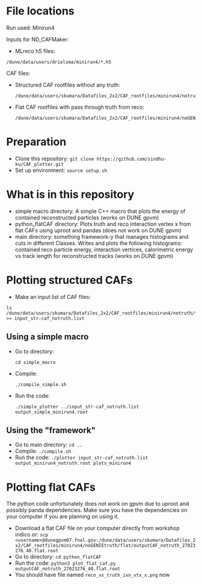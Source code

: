 # File locations

Run used: Minirun4

Inputs for ND_CAFMaker:

* MLreco h5 files:
```
/dune/data/users/drielsma/minirun4/*.h5
```

CAF files:

* Structured CAF rootfiles without any truth:
  ```
  /dune/data/users/skumara/Datafiles_2x2/CAF_rootfiles/minirun4/notruth/*.root
  ```
* Flat CAF rootfiles with pass through truth from reco:
  ```
  /dune/data/users/skumara/Datafiles_2x2/CAF_rootfiles/minirun4/noGENIEtruth/flat/*.root
  ```

# Preparation

* Clone this repository:
  ```git clone https://github.com/sindhu-ku/CAF_plotter.git```
* Set up environment:
  ```source setup.sh```

# What is in this repository

* simple macro directory: A simple C++ macro that plots the energy of contained reconstructed particles (works on DUNE gpvm)
* python_flatCAF directory: Plots truth and reco interaction vertex x from flat CAFs using uproot and pandas (does not work on DUNE gpvm)
* main directory: something framework-y that manages histograms and cuts in different Classes. Writes and plots the following histograms: contained reco particle energy, interaction vertices, calorimetric energy vs track length for reconstructed tracks (works on DUNE gpvm) 

# Plotting structured CAFs

* Make an input list of CAF files:
```
ls /dune/data/users/skumara/Datafiles_2x2/CAF_rootfiles/minirun4/notruth/*.root >> input_str-caf_notruth.list
```

## Using a simple macro

* Go to directory:
  ```
  cd simple_macro
  ```
* Compile:
  ```
  ./compile_simple.sh
  ```
* Run the code:
  ```
  ./simple_plotter ../input_str-caf_notruth.list output_simple_minirun4.root
  ```

## Using the "framework"

* Go to main directory: `cd ..`
* Compile: `./compile.sh`
* Run the code: `./plotter input_str-caf_notruth.list output_minirun4_notruth.root plots_minirun4`
  
# Plotting flat CAFs

The python code unfortunately does not work on gpvm due to uproot and possibly panda dependencies. Make sure you have the dependencies on your computer if you are planning on using it.

* Download a flat CAF file on your computer directly from workshop indico or: `scp <username>@dunegpvm07.fnal.gov:/dune/data/users/skumara/Datafiles_2x2/CAF_rootfiles/minirun4/noGENIEtruth/flat/outputCAF_notruth_27023276_40.flat.root`
* Go to directory: `cd python_flatCAF`
* Run the code: `python3 plot_flat_caf.py outputCAF_notruth_27023276_40.flat.root`
* You should have file named `reco_vs_truth_ixn_vtx_x.png` now



